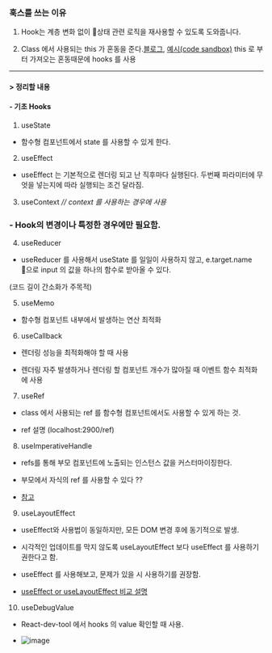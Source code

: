 ### 훅스를 쓰는 이유

1. Hook는 계층 변화 없이 상태 관련 로직을 재사용할 수 있도록 도와줍니다.

2. Class 에서 사용되는 this 가 혼동을 준다.[블로그](https://overreacted.io/ko/how-are-function-components-different-from-classes/), [예시(code sandbox)](https://codesandbox.io/s/pjqnl16lm7) this 로 부터 가져오는 혼동때문에 hooks 를 사용

---

#### > 정리할 내용

#### - 기초 Hooks

1. useState

- 함수형 컴포넌트에서 state 를 사용할 수 있게 한다.

2. useEffect

- useEffect 는 기본적으로 렌더링 되고 난 직후마다 실행된다. 두번째 파라미터에 무엇을 넣는지에 따라 실행되는 조건 달라짐.

3. useContext _// context 를 사용하는 경우에 사용_

### - Hook의 변경이나 특정한 경우에만 필요함.

4. useReducer

- useReducer 를 사용해서 useState 를 일일이 사용하지 않고, e.target.name 으로 input 의 값을 하나의 함수로 받아올 수 있다.

(코드 길이 간소화가 주목적)

5. useMemo

- 함수형 컴포넌트 내부에서 발생하는 연산 최적화

6. useCallback

- 렌더링 성능을 최적화해야 할 때 사용

- 렌더링 자주 발생하거나 렌더링 할 컴포넌트 개수가 많아질 때 이벤트 함수 최적화에 사용

7. useRef

- class 에서 사용되는 ref 를 함수형 컴포넌트에서도 사용할 수 있게 하는 것.

- ref 설명 (localhost:2900/ref)

8. useImperativeHandle

- refs를 통해 부모 컴포넌트에 노출되는 인스턴스 값을 커스터마이징한다.

- 부모에서 자식의 ref 를 사용할 수 있다 ??

- [참고](https://github.com/SeonHyungJo/react-hook-sample#8.-useImperativeHandle)

9. useLayoutEffect

- useEffect와 사용법이 동일하지만, 모든 DOM 변경 후에 동기적으로 발생.

- 시각적인 업데이트를 막지 않도록 useLayoutEffect 보다 useEffect 를 사용하기 권한다고 함.

- useEffect 를 사용해보고, 문제가 있을 시 사용하기를 권장함.

- [useEffect or useLayoutEffect 비교 설명](https://daveceddia.com/useeffect-vs-uselayouteffect/)

10. useDebugValue

- React-dev-tool 에서 hooks 의 value 확인할 때 사용.

- ![image]("./src/Component/UseDebugEx/img/debug.png")
